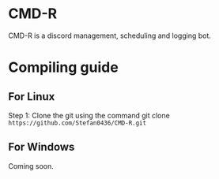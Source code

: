 ﻿# CMD-R
CMD-R is a discord management, scheduling and logging bot.

# Compiling guide
## For Linux
Step 1: Clone the git using the command git clone `https://github.com/Stefan0436/CMD-R.git`

## For Windows
Coming soon.
